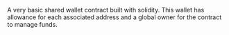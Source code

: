 A very basic shared wallet contract built with solidity.
This wallet has allowance for each associated address and a
global owner for the contract to manage funds. 


